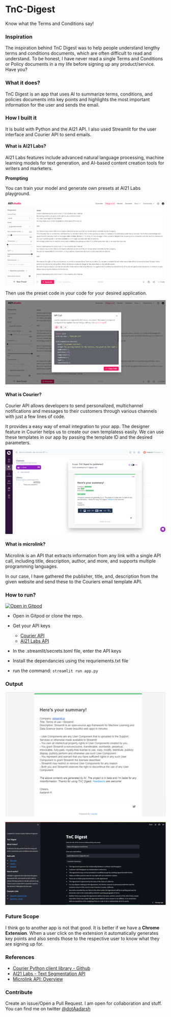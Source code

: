 # TnC-Digest
Know what the Terms and Conditions say!

### Inspiration
The inspiration behind TnC Digest was to help people understand lengthy terms and conditions documents, which are often difficult to read and understand. 
To be honest, I have never read a single Terms and Conditions or Policy documents in a my life before signing up any product/service. Have you?

### What it does?
TnC Digest is an app that uses AI to summarize terms, conditions, and policies documents into key points and highlights the most important information for the user and sends the email.


### How I built it
It is build with Python and the AI21 API. I also used Streamlit for the user interface and Courier API to send emails.

#### What is AI21 Labs?

AI21 Labs features include advanced natural language processing, machine learning models for text generation, and AI-based content creation tools for writers and marketers.

**Prompting**

You can train your model and generate own presets at AI21 Labs playground.

![AI21 Labs Playground](./assets/ai21-playground.png)

Then use the preset code in your code for your desired application.

![AI21 Labs Preset Code](./assets/Studio-AI21-Code.png)

#### What is Courier?
Courier API allows developers to send personalized, multichannel notifications and messages to their customers through various channels with just a few lines of code.

It provides a easy way of email integration to your app. The designer feature in Courier helps us to create our own templatess easily. We can use these templates in our app by passing the template ID and the desired parameters.

![Courier Designer](./assets/Designer-Courier.png)

#### What is microlink?
Microlink is an API that extracts information from any link with a single API call, including title, description, author, and more, and supports multiple programming languages.

In our case, I have gathered the publisher, title, and, description from the given website and send these to the Couriers email template API.

### How to run?

[![Open in Gitpod](https://gitpod.io/button/open-in-gitpod.svg)](https://gitpod.io/#https://github.com/dotAadarsh/TnC-Digest)

- Open in Gitpod or clone the repo.
- Get your API keys 
    
    - [Courier API](https://app.courier.com/signup)
    - [AI21 Labs API](https://studio.ai21.com/sign-up)

- In the .streamlit/secrets.toml file, enter the API keys
- Install the dependancies using the requriements.txt file
- run the command: `streamlit run app.py`

### Output

![Courier Email Response](./assets/TnC-Digest-Email-Response.png)

![Streamlit App Response](./assets/TnC-Digest-Streamlit.png)

### Future Scope
I think go to another app is not that good. It is better if we have a **Chrome Extension**. When a user click on the extension it automatically generates key points and also sends those to the respective user to know what they are signing up for.

### References
- [Courier Python client library - Github](https://github.com/trycourier/courier-python)
- [AI21 Labs - Text Segmentation API](https://docs.ai21.com/docs/text-segmentation-api)
- [Microlink API: Overview](https://microlink.io/docs/api/getting-started/overview)

### Contribute
Create an issue/Open a Pull Request. I am open for collaboration and stuff. You can find me on twitter [@dotAadarsh](https://twitter.com/dotAadarsh)
